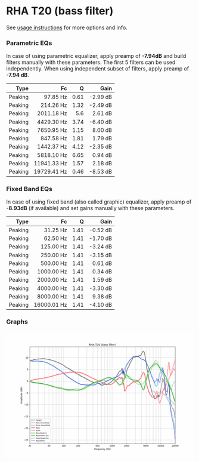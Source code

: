 # RHA T20 (bass filter)
See [usage instructions](https://github.com/jaakkopasanen/AutoEq#usage) for more options and info.

### Parametric EQs
In case of using parametric equalizer, apply preamp of **-7.94dB** and build filters manually
with these parameters. The first 5 filters can be used independently.
When using independent subset of filters, apply preamp of **-7.94 dB**.

| Type    | Fc          |    Q | Gain     |
|--------:|------------:|-----:|---------:|
| Peaking | 97.85 Hz    | 0.61 | -2.99 dB |
| Peaking | 214.26 Hz   | 1.32 | -2.49 dB |
| Peaking | 2011.18 Hz  | 5.6  | 2.61 dB  |
| Peaking | 4429.30 Hz  | 3.74 | -6.40 dB |
| Peaking | 7650.95 Hz  | 1.15 | 8.00 dB  |
| Peaking | 847.58 Hz   | 1.81 | 1.79 dB  |
| Peaking | 1442.37 Hz  | 4.12 | -2.35 dB |
| Peaking | 5818.10 Hz  | 6.65 | 0.94 dB  |
| Peaking | 11941.33 Hz | 1.57 | 2.18 dB  |
| Peaking | 19729.41 Hz | 0.46 | -8.53 dB |

### Fixed Band EQs
In case of using fixed band (also called graphic) equalizer, apply preamp of **-8.93dB**
(if available) and set gains manually with these parameters.

| Type    | Fc          |    Q | Gain     |
|--------:|------------:|-----:|---------:|
| Peaking | 31.25 Hz    | 1.41 | -0.52 dB |
| Peaking | 62.50 Hz    | 1.41 | -1.70 dB |
| Peaking | 125.00 Hz   | 1.41 | -3.24 dB |
| Peaking | 250.00 Hz   | 1.41 | -3.15 dB |
| Peaking | 500.00 Hz   | 1.41 | 0.61 dB  |
| Peaking | 1000.00 Hz  | 1.41 | 0.34 dB  |
| Peaking | 2000.00 Hz  | 1.41 | 1.59 dB  |
| Peaking | 4000.00 Hz  | 1.41 | -3.30 dB |
| Peaking | 8000.00 Hz  | 1.41 | 9.38 dB  |
| Peaking | 16000.01 Hz | 1.41 | -4.10 dB |

### Graphs
![](./RHA%20T20%20(bass%20filter).png)